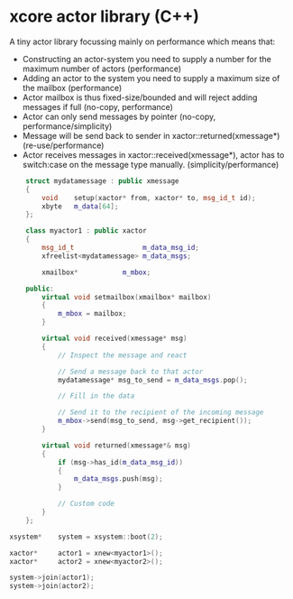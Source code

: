# xcore actor library (C++)

A tiny actor library focussing mainly on performance which means that:

* Constructing an actor-system you need to supply a number for the maximum number of actors (performance)
* Adding an actor to the system you need to supply a maximum size of the mailbox (performance)
* Actor mailbox is thus fixed-size/bounded and will reject adding messages if full (no-copy, performance)
* Actor can only send messages by pointer (no-copy, performance/simplicity)
* Message will be send back to sender in xactor::returned(xmessage*) (re-use/performance)
* Actor receives messages in xactor::received(xmessage*), actor has to switch:case on the message
  type manually. (simplicity/performance)

```c++
    struct mydatamessage : public xmessage
    {
        void    setup(xactor* from, xactor* to, msg_id_t id);
        xbyte   m_data[64];
    };
```

```c++
    class myactor1 : public xactor
    {
        msg_id_t                 m_data_msg_id;
        xfreelist<mydatamessage> m_data_msgs;

        xmailbox*           m_mbox;

    public:
        virtual void setmailbox(xmailbox* mailbox)
        {
            m_mbox = mailbox;
        }

        virtual void received(xmessage* msg)
        {
            // Inspect the message and react

            // Send a message back to that actor
            mydatamessage* msg_to_send = m_data_msgs.pop();

            // Fill in the data

            // Send it to the recipient of the incoming message
            m_mbox->send(msg_to_send, msg->get_recipient());
        }

        virtual void returned(xmessage*& msg)
        {
            if (msg->has_id(m_data_msg_id))
            {
                m_data_msgs.push(msg);
            }

            // Custom code
        }
    };
```

```c++
xsystem*    system = xsystem::boot(2);

xactor*     actor1 = xnew<myactor1>();
xactor*     actor2 = xnew<myactor2>();

system->join(actor1);
system->join(actor2);
```
